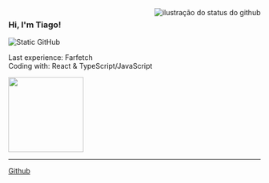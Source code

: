 <img align='right' src="https://github-readme-stats.vercel.app/api?username=talbertosilva&show_icons=true&title_color=783c00&text_color=af552e&icon_color=783c00&bg_color=f8efd4&cache_seconds=2300" alt="ilustração do status do github">

### Hi, I'm Tiago!

<img src="https://img.shields.io/static/v1?label=Overview&message=SEUNOME&color=f8efd4&style=for-the-badge&logo=GitHub" alt="Static GitHub">

<p>Last experience: Farfetch<br/> Coding with: React & TypeScript/JavaScript</p>
  <img height= "150" src="https://github-readme-stats.vercel.app/api?username=talbertosilva&theme=react&show_icons=true&include_all_commits=true" />
</p>

------

[Github](https://github.com/talbertosilva)
